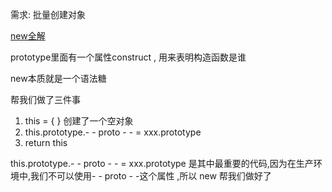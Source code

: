 需求: 批量创建对象

[new全解](https://zhuanlan.zhihu.com/p/23987456)

prototype里面有一个属性construct , 用来表明构造函数是谁



new本质就是一个语法糖

帮我们做了三件事

1. this = { }     创建了一个空对象
2. this.prototype.- - proto - - = xxx.prototype
3. return this



this.prototype.- - proto - - = xxx.prototype 是其中最重要的代码,因为在生产环境中,我们不可以使用- - proto - -这个属性 ,所以 new 帮我们做好了

